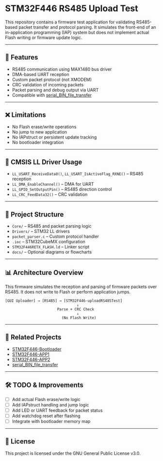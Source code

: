 # STM32F446 RS485 Upload Test

This repository contains a firmware test application for validating RS485-based packet transfer and protocol parsing. It simulates the front-end of an in-application programming (IAP) system but does not implement actual Flash writing or firmware update logic.

---

## 🚀 Features

- RS485 communication using MAX1480 bus driver
- DMA-based UART reception
- Custom packet protocol (not XMODEM)
- CRC validation of incoming packets
- Packet parsing and debug output via UART
- Compatible with [serial_BIN_file_transfer](https://github.com/Vojtese/serial_BIN_file_transfer)

---

## ❌ Limitations

- No Flash erase/write operations
- No jump to new application
- No IAPstruct or persistent update tracking
- No bootloader integration

---

## 🧠 CMSIS LL Driver Usage

- `LL_USART_ReceiveData8()`, `LL_USART_IsActiveFlag_RXNE()` – RS485 reception
- `LL_DMA_EnableChannel()` – DMA for UART
- `LL_GPIO_SetOutputPin()` – RS485 direction control
- `LL_CRC_FeedData32()` – CRC validation

---

## 📁 Project Structure

- `Core/` – RS485 and packet parsing logic
- `Drivers/` – STM32 LL drivers
- `packet_parser.c` – Custom protocol handler
- `.ioc` – STM32CubeMX configuration
- `STM32F446RETX_FLASH.ld` – Linker script
- `docs/` – Optional diagrams or flowcharts

---

## 📊 Architecture Overview

This firmware simulates the reception and parsing of firmware packets over RS485. It does not write to Flash or perform application jumps.

```
[GUI Uploader] → [RS485] → [STM32F446-uploadRS485Test]
                                 ↓
                        Parse + CRC Check
                                 ↓
                          (No Flash Write)
```

---

## 🔗 Related Projects

- [STM32F446-Bootloader](https://github.com/Vojtese/STM32F446-Bootloader)
- [STM32F446-APP1](https://github.com/Vojtese/STM32F446-APP1)
- [STM32F446-APP2](https://github.com/Vojtese/STM32F446-APP2)
- [serial_BIN_file_transfer](https://github.com/Vojtese/serial_BIN_file_transfer)

---

## 🛠️ TODO & Improvements

- [ ] Add actual Flash erase/write logic
- [ ] Add IAPstruct handling and jump logic
- [ ] Add LED or UART feedback for packet status
- [ ] Add watchdog reset after flashing
- [ ] Integrate with bootloader memory map

---

## 📜 License

This project is licensed under the GNU General Public License v3.0.
